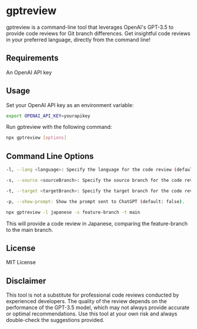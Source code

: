 # gptreview
gptreview is a command-line tool that leverages OpenAI's GPT-3.5 to provide code reviews for Git branch differences. Get insightful code reviews in your preferred language, directly from the command line!

## Requirements

An OpenAI API key


## Usage
Set your OpenAI API key as an environment variable:

``` sh
export OPENAI_API_KEY=yourapikey
```
Run gptreview with the following command:


``` sh
npx gptreview [options]
```

## Command Line Options
``` sh
-l, --lang <language>: Specify the language for the code review (default: "english").

-s, --source <sourceBranch>: Specify the source branch for the code review (default: current branch).

-t, --target <targetBranch>: Specify the target branch for the code review (default: "main").

-p, --show-prompt: Show the prompt sent to ChatGPT (default: false).
```

```sh
npx gptreview -l japanese -s feature-branch -t main
```
This will provide a code review in Japanese, comparing the feature-branch to the main branch.

## License
MIT License

## Disclaimer
This tool is not a substitute for professional code reviews conducted by experienced developers. The quality of the review depends on the performance of the GPT-3.5 model, which may not always provide accurate or optimal recommendations. Use this tool at your own risk and always double-check the suggestions provided.